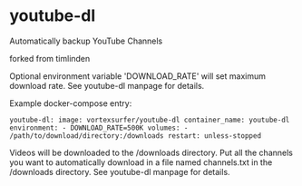 # youtube-dl
Automatically backup YouTube Channels

forked from timlinden

Optional environment variable 'DOWNLOAD_RATE' will set maximum download rate. See youtube-dl manpage for details.

Example docker-compose entry:

`
youtube-dl:
  image: vortexsurfer/youtube-dl
  container_name: youtube-dl
  environment:
    - DOWNLOAD_RATE=500K
  volumes:
    - /path/to/download/directory:/downloads
  restart: unless-stopped
`

Videos will be downloaded to the /downloads directory. Put all the channels you want to automatically download in a file named channels.txt in the /downloads directory. See youtube-dl manpage for details.
